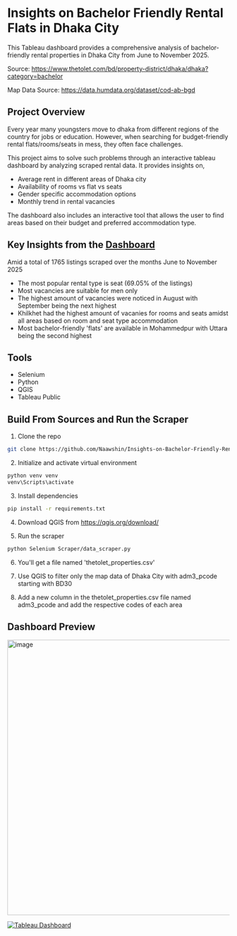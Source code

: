 # Insights on Bachelor Friendly Rental Flats in Dhaka City
This Tableau dashboard provides a comprehensive analysis of bachelor-friendly rental properties in Dhaka City from June to November 2025.


Source: https://www.thetolet.com/bd/property-district/dhaka/dhaka?category=bachelor

Map Data Source: https://data.humdata.org/dataset/cod-ab-bgd 

## Project Overview
Every year many youngsters move to dhaka from different regions of the country for jobs or education. However, when searching for budget-friendly rental flats/rooms/seats in mess, they often face challenges. 

This project aims to solve such problems through an interactive tableau dashboard by analyzing scraped rental data. It provides insights on,
- Average rent in different areas of Dhaka city 
- Availability of rooms vs flat vs seats
- Gender specific accommodation options
- Monthly trend in rental vacancies

The dashboard also includes an interactive tool that allows the user to find areas based on their budget and preferred accommodation type.

## Key Insights from the [Dashboard](https://public.tableau.com/views/InsightsonBachelor-FriendlyRentalFlatsinDhakaCity/Dashboard1?:language=en-US&:sid=&:redirect=auth&:display_count=n&:origin=viz_share_link)
Amid a total of 1765 listings scraped over the months June to November 2025
- The most popular rental type is seat (69.05% of the listings)
- Most vacancies are suitable for men only
- The highest amount of vacancies were noticed in August with September being the next highest 
- Khilkhet had the highest amount of vacanies for rooms and seats amidst all areas based on room and seat type accommodation
- Most bachelor-friendly 'flats' are available in Mohammedpur with Uttara being the second highest

## Tools
- Selenium
- Python
- QGIS 
- Tableau Public

## Build From Sources and Run the Scraper

1. Clone the repo
```bash
git clone https://github.com/Naawshin/Insights-on-Bachelor-Friendly-Rental-Flats-in-Dhaka-City.git
```
2. Initialize and activate virtual environment
```bash
python venv venv
venv\Scripts\activate
```
3. Install dependencies
```bash
pip install -r requirements.txt
```
4. Download QGIS from https://qgis.org/download/

5. Run the scraper
```bash
python Selenium Scraper/data_scraper.py
```
6. You'll get a file named 'thetolet_properties.csv' 

7. Use QGIS to filter only the map data of Dhaka City with adm3_pcode starting with BD30

8. Add a new column in the thetolet_properties.csv file named adm3_pcode and add the respective codes of each area


## Dashboard Preview
<img width="1419" height="624" alt="image" src="https://github.com/user-attachments/assets/f06ea9d1-798c-4a9b-8fad-a1b806c996d5" />

[![Tableau Dashboard](https://img.shields.io/badge/📊_Tableau_Dashboard-View_Interactive_Viz-0078D4?style=for-the-badge&logo=tableau&logoColor=white)](https://public.tableau.com/views/InsightsonBachelor-FriendlyRentalFlatsinDhakaCity/Dashboard1?:language=en-US&:sid=&:redirect=auth&:display_count=n&:origin=viz_share_link)












